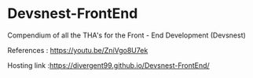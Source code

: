 # Devsnest-FrontEnd
Compendium of all the THA's for the Front - End Development (Devsnest)

References : https://youtu.be/ZniVgo8U7ek

Hosting link :https://divergent99.github.io/Devsnest-FrontEnd/
